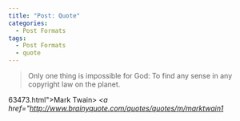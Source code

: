 ```yaml
---
title: "Post: Quote"
categories:
  - Post Formats
tags:
  - Post Formats
  - quote
---
```


> Only one thing is impossible for God: To find any sense in any copyright law on the planet.
  
63473.html">Mark Twain</a></cite>> <cite><a href="http://www.brainyquote.com/quotes/quotes/m/marktwain1